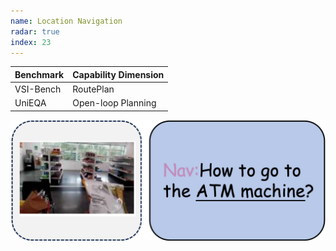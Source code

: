 ```yaml
---
name: Location Navigation
radar: true
index: 23
---
```


<div class="row">
<div class="col-8">

| **Benchmark** | **Capability Dimension** |
| ------------- | ------------------------ |
| VSI-Bench     | RoutePlan                |
| UniEQA        | Open-loop Planning       |

</div>

<div class="col-4">

![alt text](locationnavigation.png)

</div>

</div>
